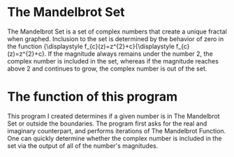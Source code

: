 # The Mandelbrot Set
The Mandelbrot Set is a set of complex numbers that create a unique fractal when graphed. Inclusion to the set is determined by the behavior of zero in the function {\displaystyle f_{c}(z)=z^{2}+c}{\displaystyle f_{c}(z)=z^{2}+c}. If the magnitude always remains under the number 2, the complex number is included in the set, whereas if the magnitude reaches above 2 and continues to grow, the complex number is out of the set. 

# The function of this program
This program I created determines if a given number is in The Mandelbrot Set or outside the boundaries. The program first asks for the real and imaginary counterpart, and performs iterations of The Mandelbrot Function. One can quickly determine whether the complex number is included in the set via the output of all of the number's magnitudes.
